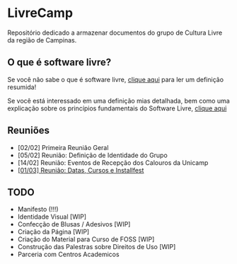 # LivreCamp

Repositório dedicado a armazenar documentos do grupo de Cultura Livre da região de Campinas. 

## O que é software livre?

Se você não sabe o que é software livre, [clique aqui](https://github.com/LivreCamp/documentos/wiki#o-que-é-software-livre) para ler um definição resumida!

Se você está interessado em uma definição mias detalhada, bem como uma explicação sobre os princípios fundamentais
do Software Livre, [clique aqui](www.gnu.org/philosophy/free-sw.pt-br.html)

## Reuniões

- [02/02] Primeira Reunião Geral
- [05/02] Reunião: Definição de Identidade do Grupo
- [14/02] Reunião: Eventos de Recepção dos Calouros da Unicamp
- [[01/03] Reunião: Datas, Cursos e Installfest](atas/reuniao-01-mar.md)

## TODO

- Manifesto (!!!)
- Identidade Visual [WIP]
- Confecção de Blusas / Adesivos [WIP]
- Criação da Página [WIP]
- Criação do Material para Curso de FOSS [WIP]
- Construção das Palestras sobre Direitos de Uso [WIP]
- Parceria com Centros Academicos
